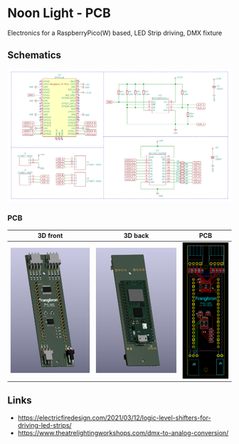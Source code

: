 # Noon Light - PCB

Electronics for a RaspberryPico(W) based, LED Strip driving, DMX fixture

## Schematics

![3D schematics](electronics_v02---smt-schematics.png)

### PCB

| 3D front | 3D back | PCB |
|---|---|---|
| ![3D front](electronics_v02---smt-3d-front.png) | ![3D back](electronics_v02---smt-3d-back.png) | ![PCB](electronics_v02---smt-pcb.png) |

## Links

-  https://electricfiredesign.com/2021/03/12/logic-level-shifters-for-driving-led-strips/
- https://www.theatrelightingworkshops.com/dmx-to-analog-conversion/
